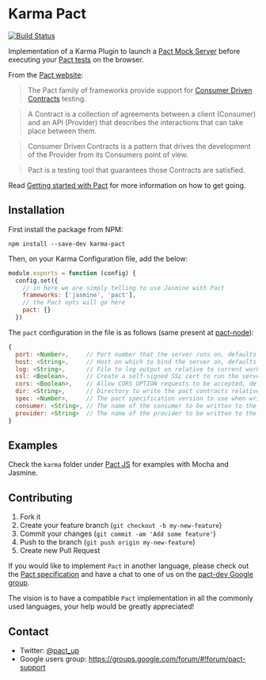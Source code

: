 # Karma Pact

[![Build Status](https://travis-ci.org/pact-foundation/karma-pact.svg?branch=master)](https://travis-ci.org/pact-foundation/karma-pact)

Implementation of a Karma Plugin to launch a [Pact Mock Server](https://github.com/pact-foundation/pact-node) before executing your [Pact tests](https://github.com/pact-foundation/pact-js) on the browser.

From the [Pact website](http://docs.pact.io/):

>The Pact family of frameworks provide support for [Consumer Driven Contracts](http://martinfowler.com/articles/consumerDrivenContracts.html) testing.

>A Contract is a collection of agreements between a client (Consumer) and an API (Provider) that describes the interactions that can take place between them.

>Consumer Driven Contracts is a pattern that drives the development of the Provider from its Consumers point of view.

>Pact is a testing tool that guarantees those Contracts are satisfied.

Read [Getting started with Pact](http://dius.com.au/2016/02/03/microservices-pact/) for more information on
how to get going.

## Installation

First install the package from NPM:

```
npm install --save-dev karma-pact
```

Then, on your Karma Configuration file, add the below:

```javascript
module.exports = function (config) {
  config.set({
    // in here we are simply telling to use Jasmine with Pact
    frameworks: ['jasmine', 'pact'],
    // the Pact opts will go here
    pact: {}
  })
```

The `pact` configuration in the file is as follows (same present at [pact-node](https://github.com/pact-foundation/pact-node)):

```javascript
{
  port: <Number>,     // Port number that the server runs on, defaults to 1234
  host: <String>,     // Host on which to bind the server on, defaults to 'localhost'
  log: <String>,      // File to log output on relative to current working directory, defaults to none
  ssl: <Boolean>,     // Create a self-signed SSL cert to run the server over HTTPS , defaults to 'false'
  cors: <Boolean>,    // Allow CORS OPTION requests to be accepted, defaults to 'false'
  dir: <String>,      // Directory to write the pact contracts relative to the current working directory, defaults to none
  spec: <Number>,     // The pact specification version to use when writing pact contracts, defaults to '1'
  consumer: <String>, // The name of the consumer to be written to the pact contracts, defaults to none
  provider: <String>  // The name of the provider to be written to the pact contracts, defaults to none
}
```

## Examples

Check the `karma` folder under [Pact JS](https://github.com/pact-foundation/pact-js) for examples with Mocha and Jasmine.

## Contributing
1. Fork it
2. Create your feature branch (`git checkout -b my-new-feature`)
3. Commit your changes (`git commit -am 'Add some feature'`)
4. Push to the branch (`git push origin my-new-feature`)
5. Create new Pull Request

If you would like to implement `Pact` in another language, please check out the [Pact specification](https://github.com/bethesque/pact-specification) and have a chat to one of us on the [pact-dev Google group](https://groups.google.com/forum/#!forum/pact-support).

The vision is to have a compatible `Pact` implementation in all the commonly used languages, your help would be greatly appreciated!

## Contact

* Twitter: [@pact_up](https://twitter.com/pact_up)
* Google users group: https://groups.google.com/forum/#!forum/pact-support
